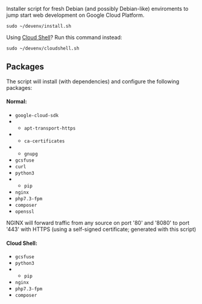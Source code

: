 Installer script for fresh Debian (and possibly Debian-like) enviroments to jump start web development on Google Cloud Platform.

```
sudo ~/devenv/install.sh
```

Using [Cloud Shell](https://cloud.google.com/shell)? Run this command instead:

```
sudo ~/devenv/cloudshell.sh
```
## Packages

The script will install (with dependencies) and configure the following packages:

#### Normal:
- `google-cloud-sdk`
- - `apt-transport-https`
- - `ca-certificates`
- - `gnupg`
- `gcsfuse`
- `curl`
- `python3`
- - `pip`
- `nginx`
- `php7.3-fpm`
- `composer`
- `openssl`

NGINX will forward traffic from any source on port '80' and '8080' to port '443' with HTTPS (using a self-signed certificate; generated with this script)

#### Cloud Shell:
- `gcsfuse`
- `python3`
- - `pip`
- `nginx`
- `php7.3-fpm`
- `composer`
